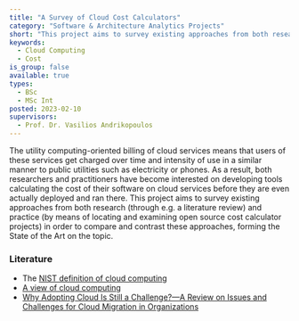 ```yaml
---
title: "A Survey of Cloud Cost Calculators"
category: "Software & Architecture Analytics Projects"
short: "This project aims to survey existing approaches from both research (through e.g. a literature review) and practice (by means of locating and examining open source cost calculator projects) in order to compare and contrast these approaches, forming the State of the Art on the topic."
keywords:
  - Cloud Computing
  - Cost
is_group: false
available: true
types:
  - BSc
  - MSc Int
posted: 2023-02-10
supervisors:
  - Prof. Dr. Vasilios Andrikopoulos
---
```

The utility computing-oriented billing of cloud services means that users of these services get charged over time and intensity of use in a similar manner to public utilities such as electricity or phones. As a result, both researchers and practitioners have become interested on developing tools calculating the cost of their software on cloud services before they are even actually deployed and ran there. This project aims to survey existing approaches from both research (through e.g. a literature review) and practice (by means of locating and examining open source cost calculator projects) in order to compare and contrast these approaches, forming the State of the Art on the topic.

### Literature

- The [NIST definition of cloud computing](https://csrc.nist.gov/publications/detail/sp/800-145/final)
- [A view of cloud computing](https://dl.acm.org/doi/fullHtml/10.1145/1721654.1721672)
- [Why Adopting Cloud Is Still a Challenge?—A Review on Issues and Challenges for Cloud Migration in Organizations](https://link.springer.com/chapter/10.1007/978-981-13-5934-7_35)
